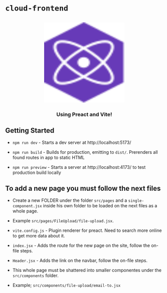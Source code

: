 # `cloud-frontend`

<h2 align="center">
  <img height="256" width="256" src="./src/assets/preact.svg">
</h2>

<h3 align="center">Using Preact and Vite!</h3>

## Getting Started

-   `npm run dev` - Starts a dev server at http://localhost:5173/

-   `npm run build` - Builds for production, emitting to `dist/`. Prerenders all found routes in app to static HTML

-   `npm run preview` - Starts a server at http://localhost:4173/ to test production build locally

## To add a new page you must follow the next files

- Create a new FOLDER under the folder `src/pages` and a `single-component.jsx` inside his own folder to be loaded on the next files as a whole page.

- Example `src/pages/FileUpload/file-upload.jsx`.

- `vite.config.js` - Plugin renderer for preact. Need to search more online to get more data about it.

- `index.jsx` - Adds the route for the new page on the site, follow the on-file steps.

- `Header.jsx` - Adds the link on the navbar, follow the on-file steps.

- This whole page must be shattered into smaller componentes under the `src/components` folder.

- Example; `src/components/file-upload/email-to.jsx`
